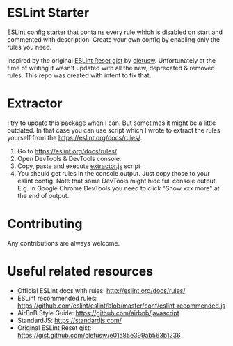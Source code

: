 # ESLint Starter

ESLint config starter that contains every rule which is disabled on start and commented with description. Create your own config by enabling only the rules you need. 

Inspired by the original [ESLint Reset gist](https://gist.github.com/cletusw/e01a85e399ab563b1236) by [cletusw](https://gist.github.com/cletusw). Unfortunately at the time of writing it wasn't updated with all the new, deprecated & removed rules. This repo was created with intent to fix that.

# Extractor

I try to update this package when I can. But sometimes it might be a little outdated. In that case you can use script which I wrote to extract the rules yourself from the https://eslint.org/docs/rules/. 

1. Go to https://eslint.org/docs/rules/
2. Open DevTools & DevTools console.
3. Copy, paste and execute [extractor.js](extractor.js) script
4. You should get rules in the console output. Just copy those to your eslint config. Note that some DevTools might hide full console output. E.g. in Google Chrome DevTools you need to click "Show xxx more" at the end of output.  

# Contributing

Any contributions are always welcome. 

# Useful related resources

* Official ESLint docs with rules: http://eslint.org/docs/rules/
* ESLint recommended rules: https://github.com/eslint/eslint/blob/master/conf/eslint-recommended.js
* AirBnB Style Guide: https://github.com/airbnb/javascript
* StandardJS: https://standardjs.com/
* Original ESLint Reset gist: https://gist.github.com/cletusw/e01a85e399ab563b1236
